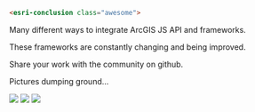 ```html
<esri-conclusion class="awesome">
```
<!-- .element: style="font-size: 1.5em; text-align: center;" -->

Many different ways to integrate ArcGIS JS API and frameworks.

These frameworks are constantly changing and being improved.

Share your work with the community on github.

Pictures dumping ground...

![](./reveal.js/img/angular_usa.png) <!-- .element: style="height: 250px;" -->
![](./reveal.js/img/angular_map1.png) <!-- .element: style="height: 250px;" -->
![](./reveal.js/img/angular_map2.png) <!-- .element: style="height: 250px;" -->
